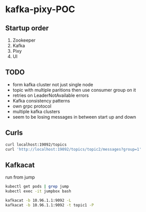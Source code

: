# kafka-pixy-POC

## Startup order

1. Zookeeper
2. Kafka
3. Pixy
4. UI

## TODO

* form kafka cluster not just single node
* topic with multiple paritions then use consumer group on it
* retries on LeaderNotAvailable errors
* Kafka consistency patterns
* own grpc protocol
* multiple kafka clusters
* seem to be losing messages in between start up and down

## Curls

```bash
curl localhost:19092/topics
curl 'http://localhost:19092/topics/topic2/messages?group=1'
```

## Kafkacat

run from jump

```bash
kubectl get pods | grep jump
kubectl exec -it jumpbox bash

kafkacat -b 10.96.1.1:9092 -L
kafkacat -b 10.96.1.1:9092 -t topic1 -P
```

